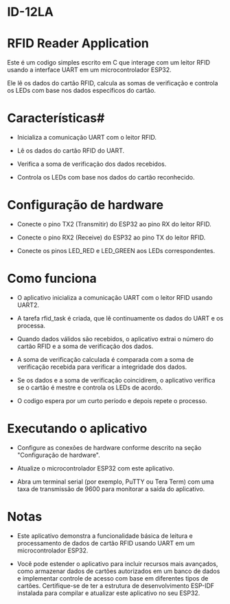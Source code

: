 # ID-12LA


# RFID Reader Application

Este é um codigo simples escrito em C que interage com um leitor RFID usando a interface UART em um microcontrolador ESP32.

Ele lê os dados do cartão RFID, calcula as somas de verificação e controla os LEDs com base nos dados específicos do cartão.


# Características#

* Inicializa a comunicação UART com o leitor RFID.

* Lê os dados do cartão RFID do UART.

* Verifica a soma de verificação dos dados recebidos.

* Controla os LEDs com base nos dados do cartão reconhecido.


# Configuração de hardware

* Conecte o pino TX2 (Transmitir) do ESP32 ao pino RX do leitor RFID.

* Conecte o pino RX2 (Receive) do ESP32 ao pino TX do leitor RFID.

* Conecte os pinos LED_RED e LED_GREEN aos LEDs correspondentes.

# Como funciona
* O aplicativo inicializa a comunicação UART com o leitor RFID usando UART2.

* A tarefa rfid_task é criada, que lê continuamente os dados do UART e os processa.

* Quando dados válidos são recebidos, o aplicativo extrai o número do cartão RFID e a soma de verificação dos dados.

* A soma de verificação calculada é comparada com a soma de verificação recebida para verificar a integridade dos dados.

* Se os dados e a soma de verificação coincidirem, o aplicativo verifica se o cartão é mestre e controla os LEDs de acordo.

* O codigo espera por um curto período e depois repete o processo.

# Executando o aplicativo
* Configure as conexões de hardware conforme descrito na seção "Configuração de hardware".

* Atualize o microcontrolador ESP32 com este aplicativo.

* Abra um terminal serial (por exemplo, PuTTY ou Tera Term) com uma taxa de transmissão de 9600 para monitorar a saída do 
 aplicativo.

# Notas

* Este aplicativo demonstra a funcionalidade básica de leitura e processamento de dados de cartão RFID usando UART em um microcontrolador ESP32.

* Você pode estender o aplicativo para incluir recursos mais avançados, como armazenar dados de cartões autorizados em um banco de dados e implementar controle de acesso com base em diferentes tipos de cartões.
Certifique-se de ter a estrutura de desenvolvimento ESP-IDF instalada para compilar e atualizar este aplicativo no seu ESP32.
